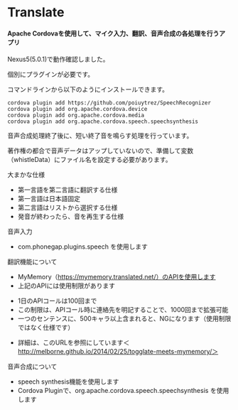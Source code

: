 # Translate
#### Apache Cordovaを使用して、マイク入力、翻訳、音声合成の各処理を行うアプリ

Nexus5(5.0.1)で動作確認しました。

個別にプラグインが必要です。

コマンドラインから以下のようにインストールできます。

```bssh
cordova plugin add https://github.com/poiuytrez/SpeechRecognizer
cordova plugin add org.apache.cordova.device
cordova plugin add org.apache.cordova.media
cordova plugin add org.apache.cordova.speech.speechsynthesis
```


音声合成処理終了後に、短い終了音を鳴らす処理を行っています。

著作権の都合で音声データはアップしていないので、準備して変数（whistleData）にファイル名を設定する必要があります。


大まかな仕様
 * 第一言語を第二言語に翻訳する仕様
 * 第一言語は日本語固定
 * 第二言語はリストから選択する仕様
 * 発音が終わったら、音を再生する仕様



音声入力
 * com.phonegap.plugins.speech を使用します



翻訳機能について
 * MyMemory（https://mymemory.translated.net/）のAPIを使用します
 * 上記のAPIには使用制限があります
  - 1日のAPIコールは100回まで
  - この制限は、APIコール時に連絡先を明記することで、1000回まで拡張可能
  - 一つのセンテンスに、500キャラ以上含まれると、NGになります（使用制限ではなく仕様です）
 * 詳細は、このURLを参照にしています＜http://melborne.github.io/2014/02/25/togglate-meets-mymemory/＞


音声合成について
 * speech synthesis機能を使用します
 * Cordova Pluginで、org.apache.cordova.speech.speechsynthesis を使用します

